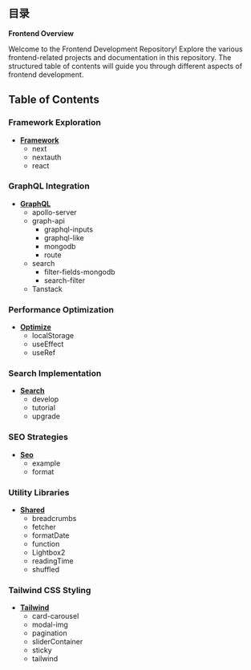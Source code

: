 ## 目录

**Frontend Overview**

Welcome to the Frontend Development Repository! Explore the various frontend-related projects and documentation in this repository. The structured table of contents will guide you through different aspects of frontend development.

## Table of Contents

### Framework Exploration

- [**Framework**](https://github.com/989x/fontend/tree/main/framework)
    - next
    - nextauth
    - react

### GraphQL Integration

- [**GraphQL**](https://github.com/989x/fontend/tree/main/graphql)
    - apollo-server
    - graph-api
        - graphql-inputs
        - graphql-like
        - mongodb
        - route
    - search
        - filter-fields-mongodb
        - search-filter
    - Tanstack

### Performance Optimization

- [**Optimize**](https://github.com/989x/fontend/tree/main/optimize)
    - localStorage
    - useEffect
    - useRef

### Search Implementation

- [**Search**](https://github.com/989x/fontend/tree/main/search)
    - develop
    - tutorial
    - upgrade

### SEO Strategies

- [**Seo**](https://github.com/989x/fontend/tree/main/seo)
    - example
    - format

### Utility Libraries

- [**Shared**](https://github.com/989x/fontend/tree/main/shared)
    - breadcrumbs
    - fetcher
    - formatDate
    - function
    - Lightbox2
    - readingTime
    - shuffled

### Tailwind CSS Styling

- [**Tailwind**](https://github.com/989x/fontend/tree/main/tailwind)
    - card-carousel
    - modal-img
    - pagination
    - sliderContainer
    - sticky
    - tailwind
